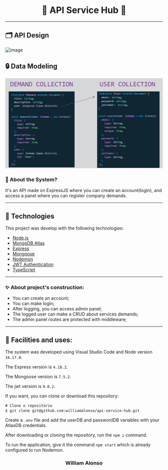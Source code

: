 <h1 align="center">
    🚧 API Service Hub 🚧
</h1>



---

</div>

## :card_index_dividers: API Design

![image](https://github.com/williamalonso/api-service-hub/assets/48453909/63d6a2f3-d327-4acb-8ed7-b33e122b6dd4)

## :lock: Data Modeling

<div align="start">
  <img src="/public/modelling.png" alt"schema system" title="schema system" width="600" />
</div>

### 🤔 About the System?

It's an API made on ExpressJS where you can create an account(login), and access a panel where you can register company demands.

---

## 🚀 Technologies

This project was develop with the following technologies:

- [Node.js](https://nodejs.org/en)
- [MongoDB Atlas](https://www.mongodb.com/atlas/database)
- [Express](https://expressjs.com/pt-br/)
- [Mongoose](https://mongoosejs.com)
- [Nodemon](https://nodemon.io)
- [JWT Authentication](https://jwt.io)
- [TypeScript](https://www.typescriptlang.org)

---

### ✨ About project's construction:

- You can create an account;
- You can make login;
- After logging, you can access admin panel;
- The logged user can make a CRUD about services demands;
- The admin panel routes are protected with middleware;

---

## 🙅 Facilities and uses:

The system was developed using Visual Studio Code and Node version `16.17.0`.

The Express version is `4.18.2`.

The Mongoose version is `7.5.2`.

The jwt version is `9.0.2`.

If you want, you can clone or download this repository:

```
# Clone o repositório
$ git clone git@github.com:williamalonso/api-service-hub.git
```

Create a `.env` file and add the userDB and passwordDB variables with your AtlasDB credentials.

After downloading or cloning the repository, run the `npm i` command.

To run the application, give it the command `npm start` which is already configured to run Nodemon.

<h3 align="center">William Alonso</h3>
